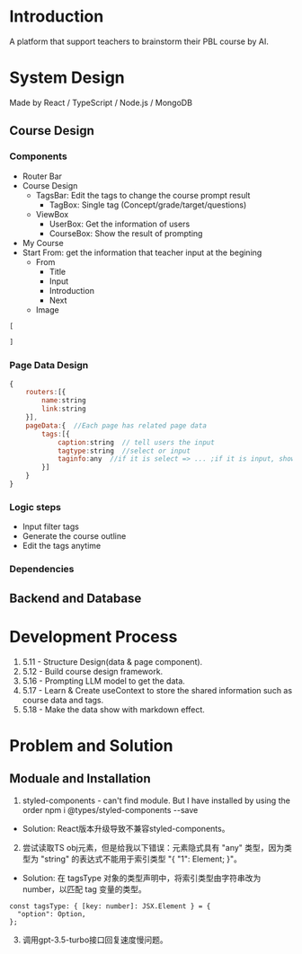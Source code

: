 # Introduction
A platform that support teachers to brainstorm their PBL course by AI.

# System Design
Made by React / TypeScript / Node.js / MongoDB

## Course Design
### Components
- Router Bar
- Course Design
  - TagsBar: Edit the tags to change the course prompt result
    - TagBox: Single tag (Concept/grade/target/questions)
  - ViewBox
    - UserBox: Get the information of users
    - CourseBox: Show the result of prompting
- My Course
- Start From: get the information that teacher input at the begining 
  - From
    - Title
    - Input
    - Introduction
    - Next
  - Image
```js
[

]
```
### Page Data Design
```js
{
    routers:[{
        name:string
        link:string
    }],
    pageData:{  //Each page has related page data
        tags:[{
            caption:string  // tell users the input
            tagtype:string  //select or input
            taginfo:any  //if it is select => ... ;if it is input, show text 
        }]
    }
}
```
### Logic steps
- Input filter tags
- Generate the course outline
- Edit the tags anytime

### Dependencies

## Backend and Database


# Development Process
1. 5.11 - Structure Design(data & page component). 
2. 5.12 - Build course design framework.
3. 5.16 - Prompting LLM model to get the data. 
4. 5.17 - Learn & Create useContext to store the shared information such as course data and tags. 
5. 5.18 - Make the data show with markdown effect. 

# Problem and Solution
## Moduale and Installation
1. styled-components - can't find module. But I have installed by using the order npm i @types/styled-components --save
- Solution: React版本升级导致不兼容styled-components。
2. 尝试读取TS obj元素，但是给我以下错误：元素隐式具有 "any" 类型，因为类型为 "string" 的表达式不能用于索引类型 "{ "1": Element; }"。
- Solution: 在 tagsType 对象的类型声明中，将索引类型由字符串改为 number，以匹配 tag 变量的类型。
```JS
const tagsType: { [key: number]: JSX.Element } = {
  "option": Option,
};
``` 
3. 调用gpt-3.5-turbo接口回复速度慢问题。